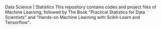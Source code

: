 Data Science | Statistics
This repository contains codes and project files of Machine Learning, followed by The Book "Practical Statistics for Data Scientists" and "Hands-on Machine Learning with Scikit-Learn and Tensorflow".
